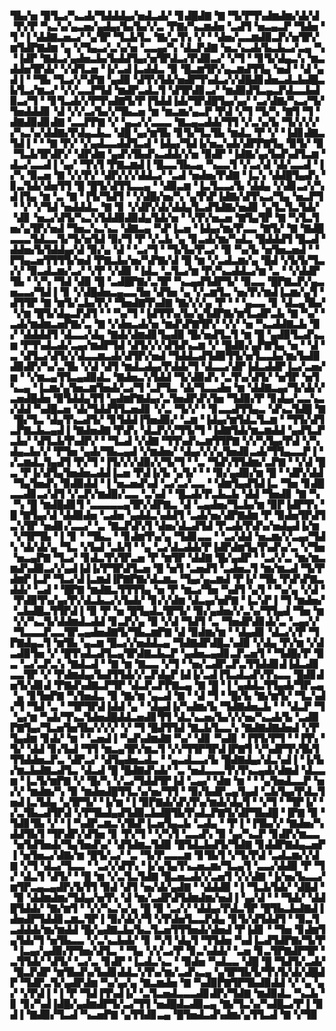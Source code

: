 ▜▙▞▅▝▉▜▃▞▚▃▟▞▜▟▟▟▄▞▅▟▃▟▞▝▊▟█▟▇▝▇▝▜▞▛▜▚▟▆▟▆▞▟▞▟▝▛▞▛▝▚▃▚▞▄▃▅▞▄▟▄▞▙▞▙▞▞▃▝▛▇▞▚▃▆▟▅▝▃▟▜▝▅▃▄▃▛▝▜▟▅▝▜▝▐▝▟▟▇▃▅▃▞▝▄▜▛▝▜▃▙▜▃▝▇▞▃▜▚▝▞▝▝▟▅▞▃▃▆▟▉▃▛▞▅▜▛▞▆▜▟▛▇▟▆▝▄▝▞▜▄▃▞▃▚▞▅▝▃▃▄▞▚▝▟▃▛▟▇▝▅▃▚▃▟▞▙▃▙▃▞▃▄▝▚▝▐▟▛▝▇▟▃▞▄▟▅▃▙▞▙▟▟▜▄▞▅▜▛▟▃▞▛▟▉▃▞▝▞▜▝▝▊▜▞▟▄▃▚▝▆▃▟▟▅▜▛▟▞▝▞▟▜▃▅▝▐▞▃▟▐▃▟▟▃▝▉▝█▃▆▜▛▞▄▃▆▟▜▜▄▝▅▟▝▝▟▝▄▟▐▝▝▜▙▝▜▃▞▞▚▛▇▝▄▟▉▝▟▜▚▜▟▞▅▟▛▜▚▟▃▞▞▟█▟▊▟▅▃▟▃▙▟█▃▙▜▃▞▆▃▞▝▞▞▃▃▛▜▟▝▆▟▛▃▟▃▜▝▟▜▛▟▊▃▞▝▆▟▉▟▜▃▄▃▛▟▃▃▙▟▉▃▞▜▝▝▊▜▃▟▞▞▛▜▚▟▇▜▞▛▐▜▟▟▐▟▞▜▛▟█▜▄▞▄▞▝▃▞▟▇▞▚▃▞▜▞▜▅▟▟▟▊▝▟▝▞▞▃▞▙▞▞▜▙▃▅▝▆▝▆▃▆▞▄▃▛▝▛▟▝▞▜▝▜▞▚▝▇▜▝▜▝▟▇▟▉▟▊▟▇▝▃▃▛▛▇▝▞▝▄▃▞▞▃▃▃▝▇▃▄▃▟▟▞▜▜▝▞▃▚▞▙▝▜▞▞▞▞▞▚▃▚▞▟▟▇▞▛▟▄▃▙▃▝▟█▝▄▞▆▜▙▝▊▜▞▜▃▜▙▝▆▟▃▝▛▝▞▝▐▟▊▟▇▃▜▟▐▝▝▝▇▝▛▞▝▞▄▟▃▃▟▟▜▃▟▝▐▟▄▞▜▟▐▞▅▃▚▟▞▟▛▛▇▜▄▝▉▜▞▝▉▝▜▃▙▜▛▟▛▞▝▟▛▟▆▝▄▟▚▜▙▟▚▃▟▟▞▞▅▝▉▟▛▝▐▟▇▞▄▞▙▟▚▟▜▃▆▝▟▃▞▃▃▟▐▝▄▞▝▜▚▜▝▛▇▃▆▟▐▝█▃▃▜▙▃▄▝▚▃▃▜▝▞▃▞▟▝▟▞▃▃▟▝▐▞▚▝▉▃▅▝▇▝▞▞▛▞▝▟▛▞▞▞▟▟▃▞▝▃▟▝▅▟▅▞▛▟▇▝▐▃▚▝▟▟█▜▄▟▚▝▊▃▜▟▞▟▅▜▜▝█▝█▜▞▟▜▜▃▃▄▝▝▟▉▃▆▝▐▃▜▃▃▞▙▝▟▟▄▝▞▟▊▃▞▞▚▟▐▜▄▝▆▝▃▝▇▝▐▜▞▜▟▜▝▝▞▟█▞▅▞▚▝▄▜▚▛▐▟▇▞▟▜▚▃▞▜▄▝▅▃▛▜▝▝▞▝▞▜▟▝▅▟▟▟▃▝▇▝▊▝▞▟▛▞▟▞▟▟▄▜▃▟▜▟▇▞▅▟▊▝▄▜▃▜▃▜▟▞▝▟▊▝▅▃▞▟▜▞▚▃▚▜▟▟▉▟▉▟▄▜▟▞▅▝▝▞▛▞▅▃▅▝▇▜▄▜▛▝▇▝▚▜▃▜▅▞▄▜▛▞▅▟▝▜▅▃▚▃▚▃▝▟▇▃▄▝▚▛▐▃▅▝▐▟▄▞▆▞▛▃▃▝▇▜▞▝▇▝▇▟█▃▃▃▜▟▃▃▜▞▜▞▅▜▟▝▉▞▜▝▛▝▞▃▙▝▄▝▊▃▟▞▆▞▚▟▃▝█▟▟▟▜▝█▃▟▝▟▟▅▞▙▜▟▟▄▞▟▝▉▞▄▝▟▝▝▃▞▜▝▝▜▞▙▞▛▃▞▝▉▝▚▞▙▝▅▜▅▃▅▟▝▝▛▜▄▃▅▜▜▜▜▞▅▟▝▛▇▃▙▞▅▞▚▛▇▞▟▝█▝▆▝▞▃▟▃▆▞▄▝█▟▝▞▙▜▞▜▃▞▞▝▉▃▟▃▆▞▃▞▝▞▛▝▞▟▉▝▐▟▃▝▃▜▃▞▆▝▛▞▚▃▟▟▃▞▆▝▃▝▝▞▟▟▛▜▙▝▝▞▚▝▜▟▝▟▉▝█▝▃▟█▛▇▞▃▜▛▝▚▃▄▟▜▟▛▜▞▝▉▃▃▝█▛▇▃▛▞▄▃▅▃▃▞▜▟▐▝▊▝▞▟█▟▅▃▄▃▃▜▅▝▟▜▅▝▄▝▞▃▆▜▃▝▅▞▛▞▆▟▐▃▆▞▄▜▝▟▜▜▛▝▇▝▆▜▞▃▙▞▛▞▝▜▅▟▇▜▚▟▇▝▇▞▞▞▄▝▛▝▝▝▄▃▃▝▊▝▟▃▄▜▙▞▝▞▆▝█▜▞▟▄▃▛▟▜▝▝▝▚▞▜▝▐▟▜▜▚▞▙▞▄▜▟▛▇▞▆▜▃▟▛▃▙▝▇▝▚▞▝▃▟▞▆▟▆▃▅▛▇▞▃▝▇▝▞▟▅▃▟▞▅▝▆▟▚▛▇▜▛▞▝▞▞▝▅▝▚▃▟▟▇▃▙▝▉▞▝▟▟▟▟▜▝▟▃▃▞▟▄▝▇▟▞▟▆▟▊▜▄▟▉▝█▞▅▟▜▃▜▝▆▝█▝▄▟▉▜▃▟▚▃▆▝▛▜▚▟▃▟▞▃▄▞▆▟▛▜▟▝▟▜▞▞▞▟▜▟▚▃▆▝▞▝█▟▉▞▄▛▇▜▄▝▅▝▝▟▝▃▝▟▜▃▞▟▜▞▞▟▃▃▆▃▟▞▟▜▛▞▅▟▝▜▟▟▃▟▜▟▉▜▜▞▅▜▃▃▙▞▆▞▙▟▉▟▉▟▛▞▚▞▃▜▙▝▞▟▝▟▜▝▆▟▃▟▄▞▛▟▟▞▜▝▟▃▃▞▟▛▐▟▃▟▟▛▐▃▞▃▅▞▆▝▝▞▆▃▄▜▜▃▄▟▉▟▃▝▇▟▅▃▚▜▟▟▝▜▞▟▉▟▚▝▃▜▚▞▟▜▞▝▅▜▛▝▅▜▚▃▄▝▐▃▆▞▄▜▅▃▆▜▅▟▞▃▞▜▝▃▛▜▃▝▟▞▜▃▃▟▅▝▆▝▟▟▇▃▄▞▜▞▟▞▞▃▅▟█▟▅▝▉▜▟▟▄▜▜▝▄▟▆▛▇▟▄▞▃▜▅▟▛▟▚▜▅▝▜▟▉▞▛▝▊▟▄▞▃▃▚▃▞▟▟▝▚▟█▃▅▝▟▞▜▟▟▜▜▃▅▟▊▝▞▃▝▜▞▞▝▝▊▃▃▟▜▜▄▃▝▟▚▃▜▟█▝▇▝█▞▜▃▝▟▄▜▚▃▟▜▞▝▊▜▟▟▐▜▅▟▉▞▝▃▆▝▐▟▄▞▆▜▟▃▜▃▆▝▝▜▜▞▟▜▃▛▇▃▙▃▄▟▐▝▇▟▅▟▇▝▛▟▚▝▟▃▛▞▞▜▜▞▜▝▐▟▇▜▟▞▆▃▆▟▟▝▄▟▜▃▛▃▙▞▝▟▜▃▙▜▚▟▛▞▝▝▜▃▟▝▞▟▇▝▜▜▚▟▚▃▆▜▜▛▇▝▞▞▚▜▄▞▛▟▝▞▚▟▄▃▙▞▞▝▛▜▅▝▄▟▞▜▙▃▄▟▝▞▆▟▅▞▝▟▄▞▞▞▄▜▅▟▊▃▟▞▜▜▄▃▃▛▐▝▞▃▆▟▃▜▄▟▜▝▛▞▜▝▐▜▞▞▞▟▉▞▞▜▞▜▝▝▃▝▜▟▚▜▜▟▆▞▃▛▇▝▝▞▟▝█▃▝▛▐▞▟▜▄▜▅▟▅▃▟▟▐▃▅▝▛▟▐▞▙▝▄▜▞▝▝▝▉▞▄▟▉▞▆▝█▝▝▟▛▞▟▟▝▜▄▜▅▟▚▝▉▟▉▟▟▝▐▝▅▃▅▟▚▟▝▃▞▃▞▃▃▝▝▟▆▜▄▟▜▟▐▃▝▜▅▝▊▟█▃▃▟▊▃▞▟▜▝▞▃▛▞▆▟▉▞▃▃▝▃▚▟▝▝█▃▟▞▛▃▙▃▙▝▟▟▝▜▅▟▊▝▇▝▚▝▚▝█▝▆▟█▟▊▜▝▃▃▃▃▃▄▜▛▞▟▛▇▃▝▟▝▃▄▟▅▞▜▃▙▞▆▝▉▛▐▟▛▜▚▝█▝▇▜▄▞▟▝▟▟▉▟▅▝▃▟▅▝▄▟▟▃▚▟▟▜▝▃▟▞▅▞▟▛▇▟▆▝▛▝▉▟▅▜▛▟▜▃▚▜▛▝▅▟▊▞▃▃▞▝▃▝▇▃▛▟▚▜▝▟▅▞▟▃▟▜▟▝▛▃▟▞▛▟▚▞▅▟▄▟▐▞▆▝▞▜▛▜▙▝▐▝▊▝▝▜▙▃▝▝▊▟▆▜▚▞▄▝▜▟▊▃▃▝▝▃▞▟▟▝▅▃▆▞▞▃▄▞▜▟▚▝▟▞▟▞▄▝▜▃▝▞▙▟▝▃▙▜▝▝▄▝▃▞▟▃▟▟▞▛▐▟▛▟▆▜▄▜▚▟▚▞▃▝▞▜▅▝▅▃▄▛▇▝▜▃▞▝▊▟▃▜▚▜▛▃▅▝▛▝▆▜▛▝▟▟▇▝█▞▄▟▛▝▝▃▞▞▃▝▆▞▆▃▆▟▚▟▉▃▞▞▄▟▐▟▐▞▛▜▛▟▜▃▅▝█▝▅▜▝▃▅▟▜▝▃▟▅▃▜▝▆▞▆▃▟▝▜▞▛▟▆▛▐▃▛▝▜▃▞▟▐▃▆▟▐▛▇▛▇▞▟▃▆▃▝▜▄▞▄▃▆▟▝▛▐▞▝▜▙▝▛▟▚▛▇▃▟▟▞▝▃▟▝▝█▛▇▝▆▟▇▃▜▜▜▜▄▝▅▝▛▝▆▃▞▜▅▝▚▟▜▝▄▜▝▝▚▞▄▝▞▟▝▝▛▟▉▜▚▞▄▞▛▞▟▃▙▃▞▞▙▟▞▝▊▞▞▟▆▝▟▃▄▞▅▛▇▝▐▃▚▛▐▝▜▝▆▟▅▞▝▃▙▟█▃▜▜▛▟▐▝▉▝▛▝▅▝█▜▄▟▃▜▛▜▞▝▉▞▄▟▅▞▞▃▚▞▜▜▄▟▝▜▅▝▆▝▞▞▚▃▜▞▟▟▆▟▃▟▟▝▊▃▛▞▄▝▉▝▞▟▝▜▟▜▝▃▝▜▅▟▛▟▊▟▞▃▝▃▄▞▞▝▜▃▃▃▛▃▃▜▛▃▄▟▅▟▇▜▞▜▙▃▆▛▇▝▟▝▉▟▆▞▆▝▝▟▄▟▊▝▟▃▞▞▛▝▜▛▇▟▄▃▜▝▆▜▙▝▄▃▆▝█▃▞▞▅▟▟▃▄▝▜▟▇▟▛▟█▃▚▟▉▝▞▟▄▝▛▞▆▝▞▟▃▟▉▜▅▝▞▝█▜▚▟▃▟▜▃▄▜▛▟▇▃▙▃▛▝▄▟▅▃▄▟▊▃▛▃▅▜▝▝▜▟█▞▛▝▉▃▝▃▞▃▛▃▚▝▇▟▃▟▝▝▇▝▆▝▇▃▃▝▞▜▝▝▅▞▃▟▛▃▛▃▜▜▟▟▊▟▐▟▃▟▊▃▃▜▛▝▞▝▛▟▆▟▄▞▙▟▜▜▟▞▞▃▛▟▄▛▐▟▐▞▃▟▐▜▃▟▃▟▚▜▚▃▃▝█▟▊▟▅▜▞▟▊▟▝▛▇▟▚▟▇▃▛▜▛▝▟▃▛▃▛▛▇▃▄▝▇▝█▝▐▝▄▟▟▃▜▜▄▟▞▜▛▃▄▝▄▝▊▜▅▛▇▝▚▜▅▟▃▝▉▝▇▞▆▝▄▃▟▝▇▝▝▟▝▜▝▝█▞▙▝▇▞▆▜▞▝▜▃▚▟▞▜▝▜▟▝▃▝▝▜▛▜▛▟▐▟▟▝▄▝▝▟▄▟▐▞▚▟▆▞▙▝▜▟▇▟▅▃▙▝▝▝▟▃▛▝▜▝▄▞▆▝▚▟▞▜▚▃▜▟▅▟█▟▟▃▅▟▊▜▜▝▟▃▚▃▅▞▙▞▞▞▅▞▚▃▟▞▙▝▃▟▉▛▇▜▄▞▜▃▅▜▅▜▙▞▞▞▞▝▞▝▜▝█▟▜▜▟▝▇▃▙▜▃▃▚▝▇▟▇▟▇▟▅▟▝▞▛▜▄▟▆▝▊▟▞▝▆▝▝▃▅▟▐▝▚▟▚▟▆▟▇▝▚▞▝▟▊▝▚▟▊▝▐▜▜▞▛▜▝▝▐▜▚▝▜▞▝▟▟▝▊▞▙▟▝▜▜▝▆▃▄▜▛▞▆▃▜▝▞▞▜▜▛▜▛▟▐▛▇▜▝▞▚▟▛▜▚▜▙▜▜▜▟▟▅▃▛▃▝▟▛▃▞▝▟▜▄▟▅▃▟▃▝▝▄▃▟▃▃▞▙▝█▟▇▟▄▞▟▃▚▟▐▝▐▞▙▞▆▃▙▟▇▃▟▜▃▝▟▃▟▝█▝█▟▇▟▚▟▞▝▃▝▅▟▃▃▃▜▚▜▚▃▄▟▞▟▆▟▝▟▃▃▆▝▐▃▜▞▆▛▇▝▞▝█▞▚▝▞▃▞▜▟▟▜▛▐▟▝▃▄▞▝▟▆▝▆▝▝▝▄▜▅▟▃▃▛▝▅▞▞▝▆▟▆▞▚▝▉▝▆▟▅▟█▜▜▃▚▞▅▞▜▜▝▝▉▞▙▟▛▃▄▜▄▟▝▃▙▜▄▞▛▟▃▜▅▟▐▃▜▟▄▝▄▜▛▜▞▝▐▞▆▝▐▝▉▛▇▟▞▟▚▜▚▞▆▟▞▟▄▜▝▝▞▜▝▝▜▛▐▞▝▞▃▜▙▃▟▜▛▟▝▞▛▜▙▟▄▟▜▟▉▃▙▟█▜▙▜▚▟▃▛▇▜▞▟▛▜▙▟█▝▐▛▇▝▉▝▜▟▊▜▙▝▞▝▐▝▚▟▛▃▆▃▚▜▙▛▐▃▅▜▄▃▙▝▃▟▄▝▝▛▐▝▐▜▙▞▞▝▇▟▅▞▚▟▟▜▙▜▝▜▛▟▛▞▟▜▅▝▊▝▛▞▜▝▝▞▚▜▝▃▃▟▚▝▉▝▄▞▚▃▛▝▊▟▛▞▆▃▃▝▅▜▟▜▅▟▞▜▄▜▅▟▚▞▝▟▜▟▆▃▜▟▉▝█▜▟▃▙▟▜▞▜▟▇▝▊▟▟▛▇▟▄▃▅▛▐▝▅▜▅▃▞▟▇▞▆▝█▜▞▃▞▝▃▝▜▞▛▃▃▃▆▝▊▜▙▜▝▞▜▞▛▟▝▃▟▃▆▞▞▟▇▝▞▜▝▟▃▞▜▃▃▝▝▃▞▞▟▜▚▝▐▞▄▜▄▜▚▃▅▃▆▞▜▃▄▜▝▃▃▞▟▟▉▝▛▝▜▞▝▟▃▜▝▟▜▞▝▝█▝▆▝▞▃▜▃▜▟▇▝█▃▅▃▟▞▞▃▅▜▝▞▞▟▇▝▐▞▅▞▙▃▃▞▆▜▛▃▄▃▄▟▛▞▙▜▜▝▉▟▝▟▜▝▅▞▟▞▄▟▇▝▝▟▟▟▉▝▐▝▜▃▙▜▟▞▝▟█▟▝▝▉▝▟▟▆▟▆▞▜▟▄▞▅▜▚▝▟▝▆▞▃▟▛▟▜▟▆▟▆▞▅▟▐▝▄▞▟▝▝▝▜▟▞▝▟▟█▜▟▟▞▝▇▞▆▜▝▝▞▞▚▃▚▞▄▝█▝▉▝▃▞▞▝▟▟▄▞▛▟▃▜▛▝█▜▙▃▙▟▇▟▐▟▅▟▛▜▟▟▊▃▆▃▜▛▐▝▉▞▟▞▞▜▝▞▛▟▅▜▃▃▛▟▄▝▊▜▞▟▜▟▟▜▝▝▉▃▜▃▟▟▟▞▆▞▆▟▟▝█▞▄▟▇▃▙▞▙▃▜▃▅▜▜▜▅▟▞▟▅▟▝▛▐▟▊▝▝▜▅▝▊▟▆▜▄▜▟▞▜▝▅▜▙▃▃▝▞▃▚▃▙▟▞▝▊▝▚▜▝▟▄▜▝▜▜▟▅▝▚▟▐▃▟▜▟▛▇▞▜▞▛▝▐▃▄▞▄▟▉▞▛▜▅▞▟▜▃▝▝▜▄▝▞▞▃▞▛▝▊▃▚▟▟▞▝▃▅▝▊▃▜▛▇▟▛▜▛▝▃▜▜▟▞▝▟▜▞▝▃▞▃▝▊▟▛▝▐▃▟▃▚▃▝▝▉▟▅▝▚▟▃▃▝▟█▝█▝▜▟▜▞▃▟▞▝█▃▛▟▛▝▆▜▙▟▚▞▙▟▊▟▟▃▚▜▚▞▆▞▃▟▚▃▄▝▄▜▛▜▙▜▞▜▚▜▞▟▞▟█▟▛▝▜▟▛▃▜▞▄▟▛▟▆▝▚▞▄▞▄▝▇▃▆▟▅▝▇▝▚▟▉▛▇▜▛▜▙▟▉▟▟▝▞▝▄▝▄▞▝▞▛▟▐▝▐▝▛▝▜▟▐▜▚▟▐▞▝▃▜▃▅▟▃▃▃▟▊▟▛▞▜▟▇▝▆▟▉▟▃▝▚▃▙▝▊▝▊▞▚▟▐▟█▞▄▟▆▟▛▜▞▃▞▜▜▝▅▟█▟▃▟▉▃▄▝▇▞▜▃▚▞▚▟█▃▞▛▐▝▉▟▐▝▇▟▉▞▜▃▟▝▚▃▅▛▇▝▄▜▜▟▊▃▄▝█▜▅▟▃▟▚▟▆▞▄▜▜▃▟▝▇▝▞▜▉
